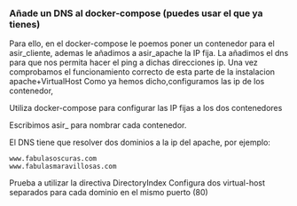 ### Añade un DNS al docker-compose (puedes usar el que ya tienes)

Para ello, en el docker-compose le poemos poner un contenedor para el asir_cliente, ademas le añadimos a asir_apache la IP fija.
La añadimos el dns para que nos permita hacer el ping a dichas direcciones ip.
Una vez comprobamos el funcionamiento correcto de esta parte de la instalacion apache+VirtualHost
Como ya hemos dicho,configuramos las ip de los contenedor,


Utiliza docker-compose para configurar las IP fijas a los dos contenedores

Escribimos asir_ para nombrar cada contenedor.

El DNS tiene que resolver dos dominios a la ip del apache, por ejemplo:

    www.fabulasoscuras.com
    www.fabulasmaravillosas.com

Prueba a utilizar la directiva DirectoryIndex
Configura dos virtual-host separados para cada dominio en el mismo puerto (80)
